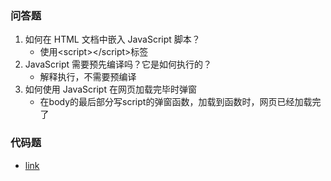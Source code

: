 ### 问答题
1. 如何在 HTML 文档中嵌入 JavaScript 脚本？
    * 使用&lt;script>&lt;/script>标签
1. JavaScript 需要预先编译吗？它是如何执行的？
    * 解释执行，不需要预编译
1. 如何使用 JavaScript 在网页加载完毕时弹窗
    * 在body的最后部分写script的弹窗函数，加载到函数时，网页已经加载完了

### 代码题
* [link](https://github.com/a735315482/mfs-homework/blob/master/21-30/23js.html)